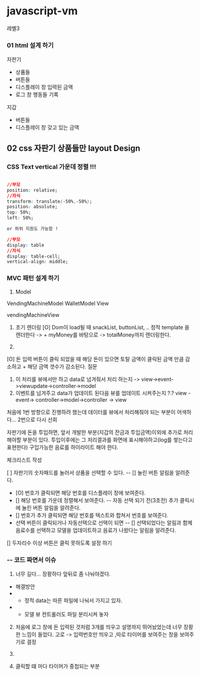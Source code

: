 # javascript-vm
레벨3


### 01 html 설계 하기 

자판기 
* 상품들 
* 버튼들 
* 디스플레이 창 입력된 금액
* 로그 창 행동들 기록 

지갑 
* 버튼들
* 디스플레이 창 갖고 있는 금액

## 02 css 자판기 상품들만 layout Design

### CSS Text vertical 가운데 정렬 !!!

```css

//부모
position: relative;
//자식
transform: translate(-50%,-50%);
position: absolute;
top: 50%;
left: 50%;

or 하위 지원도 가능함 ! 

//부모
display: table
//자식
display: table-cell;
vertical-align: middle;


```

### MVC 패턴 설계 하기 



1. Model 

VendingMachineModel
WalletModel
View


vendingMachineView 

1. 초기 렌더링 
[O] Dom이 load될 때  snackList, buttonList, .. 정적 template 을 렌더한다 
 -> + myMoney를 바탕으로 -> totalMoney까지 렌더링한다.

2.
[O] 돈 입력 버튼이 클릭 되었을 때 해당 돈이 있으면  토탈 금액이 클릭된 금액 만큼 감소하고 + 해당 금액 갯수가 감소된다. 
질문  
1. 이 처리를 뷰에서만 하고 data로 넘겨줘서 처리 하는지 ->  view->event->viewupdate->controller->model
2. 이벤트를 넘겨주고 data가 업데이트 된다음 뷰를 업데이트 시켜주는지 ?.?
view -event-> controller->model->controller -> view

처음에 1번 방향으로 진행하려 했는데 데이터를 뷰에서 처리해줘야 되는 부분이 어색하다... 
2번으로 다시 선회 


자판기에 돈을 투입하면, 앞서 개발한 부분(지갑의 잔금과 투입금액)이외에 추가로 처리해야할 부분이 있다. 투입이후에는 그 처리결과를 화면에 표시해야하고(log를 쌓는다고 표현한다) 구입가능한 음료를 하이라이트 해야 한다.

체크리스트 작성


[ ] 자판기의 숫자패드를 눌러서 상품을 선택할 수 있다. 
-- [] 눌린 버튼 알림을 알려준다. 
  - [O] 번호가 클릭되면 해당 번호를 디스플레이 창에 보여준다.
  - [] 해당 번호를 가운데 정렬해서 보여준다.
  -- 자동 선택 되기 전(3초전) 추가 클릭시에  눌린 버튼 알림을 알려준다.
  - [] 번호가 추가 클릭되면 해당 번호를 텍스트와 합쳐서 번호를 보여준다.
  - 선택 버튼이 클릭되거나 자동선택으로 선택이 되면
  -- [] 선택되었다는 알림과 함께 음료수를 선택하고 모델을 업데이트하고 음료가 나왔다는 알림을 알려준다.

[] 두자리수 이상 버튼은 클릭 못하도록 설정 하기

### -- 코드 짜면서 이슈
  

1. 너무 길다... 장황하다 앞뒤로 좀 나눠야겠다.

* 해결방안 
* * 정적 data는 따른 파일에 나눠서 가지고 있자. 
* * 모델 뷰 컨트롤러도 파일 분리시켜 놓자 

2. 처음에 로그 창에 돈 입력된 것처럼 3개를 띄우고 설명까지 뛰어놨었는데 너무 장황한 느낌이 들었다. 
고로 -> 입력번호만 띄우고 ,따로 타이머를 보여주는 창을 보여주기로 결정 


3. 

4. 클릭할 떄 마다 타이머가 중첩되는 부분



